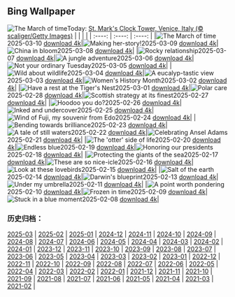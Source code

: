 ## Bing Wallpaper
![](https://cn.bing.com/th?id=OHR.ItalyClock_EN-US7397391355_UHD.jpg&w=1000 "The March of time")Today: [St. Mark's Clock Tower, Venice, Italy (© scaliger/Getty Images)](https://cn.bing.com/th?id=OHR.ItalyClock_EN-US7397391355_UHD.jpg)
|      |      |      |
| :----: | :----: | :----: |
|![](https://cn.bing.com/th?id=OHR.ItalyClock_EN-US7397391355_UHD.jpg&pid=hp&w=384&h=216&rs=1&c=4 "The March of time")2025-03-10 [download 4k](https://cn.bing.com/th?id=OHR.ItalyClock_EN-US7397391355_UHD.jpg)|![](https://cn.bing.com/th?id=OHR.FearlessWomen_EN-US7338738180_UHD.jpg&pid=hp&w=384&h=216&rs=1&c=4 "Making her-story!")2025-03-09 [download 4k](https://cn.bing.com/th?id=OHR.FearlessWomen_EN-US7338738180_UHD.jpg)|![](https://cn.bing.com/th?id=OHR.PlumBlossom_EN-US7055526666_UHD.jpg&pid=hp&w=384&h=216&rs=1&c=4 "China in bloom")2025-03-08 [download 4k](https://cn.bing.com/th?id=OHR.PlumBlossom_EN-US7055526666_UHD.jpg)|
|![](https://cn.bing.com/th?id=OHR.NevadaBigHorns_EN-US3434258986_UHD.jpg&pid=hp&w=384&h=216&rs=1&c=4 "Rocky relationship")2025-03-07 [download 4k](https://cn.bing.com/th?id=OHR.NevadaBigHorns_EN-US3434258986_UHD.jpg)|![](https://cn.bing.com/th?id=OHR.SuratThani_EN-US3326265231_UHD.jpg&pid=hp&w=384&h=216&rs=1&c=4 "A jungle adventure")2025-03-06 [download 4k](https://cn.bing.com/th?id=OHR.SuratThani_EN-US3326265231_UHD.jpg)|![](https://cn.bing.com/th?id=OHR.MardiGrasJackson_EN-US3277683692_UHD.jpg&pid=hp&w=384&h=216&rs=1&c=4 "Not your ordinary Tuesday")2025-03-05 [download 4k](https://cn.bing.com/th?id=OHR.MardiGrasJackson_EN-US3277683692_UHD.jpg)|
|![](https://cn.bing.com/th?id=OHR.HornbillPair_EN-US3168408482_UHD.jpg&pid=hp&w=384&h=216&rs=1&c=4 "Wild about wildlife")2025-03-04 [download 4k](https://cn.bing.com/th?id=OHR.HornbillPair_EN-US3168408482_UHD.jpg)|![](https://cn.bing.com/th?id=OHR.EucalyptusForest_EN-US3015819767_UHD.jpg&pid=hp&w=384&h=216&rs=1&c=4 "A eucalyp-tastic view")2025-03-03 [download 4k](https://cn.bing.com/th?id=OHR.EucalyptusForest_EN-US3015819767_UHD.jpg)|![](https://cn.bing.com/th?id=OHR.SuffragetteCity_EN-US2883743791_UHD.jpg&pid=hp&w=384&h=216&rs=1&c=4 "Women's History Month")2025-03-02 [download 4k](https://cn.bing.com/th?id=OHR.SuffragetteCity_EN-US2883743791_UHD.jpg)|
|![](https://cn.bing.com/th?id=OHR.BhutanMonastery_EN-US2804780711_UHD.jpg&pid=hp&w=384&h=216&rs=1&c=4 "Have a rest at the Tiger's Nest")2025-03-01 [download 4k](https://cn.bing.com/th?id=OHR.BhutanMonastery_EN-US2804780711_UHD.jpg)|![](https://cn.bing.com/th?id=OHR.PolarCub_EN-US2740470421_UHD.jpg&pid=hp&w=384&h=216&rs=1&c=4 "Polar care")2025-02-28 [download 4k](https://cn.bing.com/th?id=OHR.PolarCub_EN-US2740470421_UHD.jpg)|![](https://cn.bing.com/th?id=OHR.ArgyllStalker_EN-US2452683665_UHD.jpg&pid=hp&w=384&h=216&rs=1&c=4 "Scottish strategy at its finest")2025-02-27 [download 4k](https://cn.bing.com/th?id=OHR.ArgyllStalker_EN-US2452683665_UHD.jpg)|
|![](https://cn.bing.com/th?id=OHR.BryceHoodoos_EN-US2334649046_UHD.jpg&pid=hp&w=384&h=216&rs=1&c=4 "Hoodoo you do?")2025-02-26 [download 4k](https://cn.bing.com/th?id=OHR.BryceHoodoos_EN-US2334649046_UHD.jpg)|![](https://cn.bing.com/th?id=OHR.GiantCuttlefish_EN-US2276053377_UHD.jpg&pid=hp&w=384&h=216&rs=1&c=4 "Inked and undercover")2025-02-25 [download 4k](https://cn.bing.com/th?id=OHR.GiantCuttlefish_EN-US2276053377_UHD.jpg)|![](https://cn.bing.com/th?id=OHR.MtFujiSunrise_EN-US2218385739_UHD.jpg&pid=hp&w=384&h=216&rs=1&c=4 "Wind of Fuji, my souvenir from Edo")2025-02-24 [download 4k](https://cn.bing.com/th?id=OHR.MtFujiSunrise_EN-US2218385739_UHD.jpg)|
|![](https://cn.bing.com/th?id=OHR.StLouisArch_EN-US1920417205_UHD.jpg&pid=hp&w=384&h=216&rs=1&c=4 "Bending towards brilliance")2025-02-23 [download 4k](https://cn.bing.com/th?id=OHR.StLouisArch_EN-US1920417205_UHD.jpg)|![](https://cn.bing.com/th?id=OHR.ChampakaSarasi_EN-US0671131929_UHD.jpg&pid=hp&w=384&h=216&rs=1&c=4 "A tale of still waters")2025-02-22 [download 4k](https://cn.bing.com/th?id=OHR.ChampakaSarasi_EN-US0671131929_UHD.jpg)|![](https://cn.bing.com/th?id=OHR.AdamsYosemite_EN-US7924059397_UHD.jpg&pid=hp&w=384&h=216&rs=1&c=4 "Celebrating Ansel Adams")2025-02-21 [download 4k](https://cn.bing.com/th?id=OHR.AdamsYosemite_EN-US7924059397_UHD.jpg)|
|![](https://cn.bing.com/th?id=OHR.IceHoleOtter_EN-US7859051687_UHD.jpg&pid=hp&w=384&h=216&rs=1&c=4 "The 'otter' side of life")2025-02-20 [download 4k](https://cn.bing.com/th?id=OHR.IceHoleOtter_EN-US7859051687_UHD.jpg)|![](https://cn.bing.com/th?id=OHR.BlueBelize_EN-US7787222240_UHD.jpg&pid=hp&w=384&h=216&rs=1&c=4 "Endless blue")2025-02-19 [download 4k](https://cn.bing.com/th?id=OHR.BlueBelize_EN-US7787222240_UHD.jpg)|![](https://cn.bing.com/th?id=OHR.LincolnSunrise_EN-US7725604655_UHD.jpg&pid=hp&w=384&h=216&rs=1&c=4 "Honoring our presidents")2025-02-18 [download 4k](https://cn.bing.com/th?id=OHR.LincolnSunrise_EN-US7725604655_UHD.jpg)|
|![](https://cn.bing.com/th?id=OHR.HumpbackMother_EN-US8033380725_UHD.jpg&pid=hp&w=384&h=216&rs=1&c=4 "Protecting the giants of the sea")2025-02-17 [download 4k](https://cn.bing.com/th?id=OHR.HumpbackMother_EN-US8033380725_UHD.jpg)|![](https://cn.bing.com/th?id=OHR.Misotsuchi2025_EN-US8130053956_UHD.jpg&pid=hp&w=384&h=216&rs=1&c=4 "These are so nice-icle")2025-02-16 [download 4k](https://cn.bing.com/th?id=OHR.Misotsuchi2025_EN-US8130053956_UHD.jpg)|![](https://cn.bing.com/th?id=OHR.PenguinLove_EN-US7515315710_UHD.jpg&pid=hp&w=384&h=216&rs=1&c=4 "Look at these lovebirds")2025-02-15 [download 4k](https://cn.bing.com/th?id=OHR.PenguinLove_EN-US7515315710_UHD.jpg)|
|![](https://cn.bing.com/th?id=OHR.LakeTyrrell_EN-US7326346900_UHD.jpg&pid=hp&w=384&h=216&rs=1&c=4 "Salt of the earth")2025-02-14 [download 4k](https://cn.bing.com/th?id=OHR.LakeTyrrell_EN-US7326346900_UHD.jpg)|![](https://cn.bing.com/th?id=OHR.GalapagosIguana_EN-US6976814194_UHD.jpg&pid=hp&w=384&h=216&rs=1&c=4 "Darwin's blueprint")2025-02-13 [download 4k](https://cn.bing.com/th?id=OHR.GalapagosIguana_EN-US6976814194_UHD.jpg)|![](https://cn.bing.com/th?id=OHR.UmbrellaDay_EN-US6816351187_UHD.jpg&pid=hp&w=384&h=216&rs=1&c=4 "Under my umbrella")2025-02-11 [download 4k](https://cn.bing.com/th?id=OHR.UmbrellaDay_EN-US6816351187_UHD.jpg)|
|![](https://cn.bing.com/th?id=OHR.AlstromPoint_EN-US6746094430_UHD.jpg&pid=hp&w=384&h=216&rs=1&c=4 "A point worth pondering")2025-02-10 [download 4k](https://cn.bing.com/th?id=OHR.AlstromPoint_EN-US6746094430_UHD.jpg)|![](https://cn.bing.com/th?id=OHR.SnowySvaneti_EN-US6546788330_UHD.jpg&pid=hp&w=384&h=216&rs=1&c=4 "Frozen in time")2025-02-09 [download 4k](https://cn.bing.com/th?id=OHR.SnowySvaneti_EN-US6546788330_UHD.jpg)|![](https://cn.bing.com/th?id=OHR.BlueNorway_EN-US6457602567_UHD.jpg&pid=hp&w=384&h=216&rs=1&c=4 "Stuck in a blue moment")2025-02-08 [download 4k](https://cn.bing.com/th?id=OHR.BlueNorway_EN-US6457602567_UHD.jpg)|

### 历史归档：
[2025-03](https://github.com/liujiazhen/bing-wallpaper/tree/main/picture/2025-03/) | [2025-02](https://github.com/liujiazhen/bing-wallpaper/tree/main/picture/2025-02/) | [2025-01](https://github.com/liujiazhen/bing-wallpaper/tree/main/picture/2025-01/) | [2024-12](https://github.com/liujiazhen/bing-wallpaper/tree/main/picture/2024-12/) | [2024-11](https://github.com/liujiazhen/bing-wallpaper/tree/main/picture/2024-11/) | [2024-10](https://github.com/liujiazhen/bing-wallpaper/tree/main/picture/2024-10/) | [2024-09](https://github.com/liujiazhen/bing-wallpaper/tree/main/picture/2024-09/) | [2024-08](https://github.com/liujiazhen/bing-wallpaper/tree/main/picture/2024-08/) | 
[2024-07](https://github.com/liujiazhen/bing-wallpaper/tree/main/picture/2024-07/) | [2024-06](https://github.com/liujiazhen/bing-wallpaper/tree/main/picture/2024-06/) | [2024-05](https://github.com/liujiazhen/bing-wallpaper/tree/main/picture/2024-05/) | [2024-04](https://github.com/liujiazhen/bing-wallpaper/tree/main/picture/2024-04/) | [2024-03](https://github.com/liujiazhen/bing-wallpaper/tree/main/picture/2024-03/) | [2024-02](https://github.com/liujiazhen/bing-wallpaper/tree/main/picture/2024-02/) | [2024-01](https://github.com/liujiazhen/bing-wallpaper/tree/main/picture/2024-01/) | [2023-12](https://github.com/liujiazhen/bing-wallpaper/tree/main/picture/2023-12/) | 
[2023-11](https://github.com/liujiazhen/bing-wallpaper/tree/main/picture/2023-11/) | [2023-10](https://github.com/liujiazhen/bing-wallpaper/tree/main/picture/2023-10/) | [2023-09](https://github.com/liujiazhen/bing-wallpaper/tree/main/picture/2023-09/) | [2023-08](https://github.com/liujiazhen/bing-wallpaper/tree/main/picture/2023-08/) | [2023-07](https://github.com/liujiazhen/bing-wallpaper/tree/main/picture/2023-07/) | [2023-06](https://github.com/liujiazhen/bing-wallpaper/tree/main/picture/2023-06/) | [2023-05](https://github.com/liujiazhen/bing-wallpaper/tree/main/picture/2023-05/) | [2023-04](https://github.com/liujiazhen/bing-wallpaper/tree/main/picture/2023-04/) | 
[2023-03](https://github.com/liujiazhen/bing-wallpaper/tree/main/picture/2023-03/) | [2023-02](https://github.com/liujiazhen/bing-wallpaper/tree/main/picture/2023-02/) | [2023-01](https://github.com/liujiazhen/bing-wallpaper/tree/main/picture/2023-01/) | [2022-12](https://github.com/liujiazhen/bing-wallpaper/tree/main/picture/2022-12/) | [2022-11](https://github.com/liujiazhen/bing-wallpaper/tree/main/picture/2022-11/) | [2022-10](https://github.com/liujiazhen/bing-wallpaper/tree/main/picture/2022-10/) | [2022-09](https://github.com/liujiazhen/bing-wallpaper/tree/main/picture/2022-09/) | [2022-08](https://github.com/liujiazhen/bing-wallpaper/tree/main/picture/2022-08/) | 
[2022-07](https://github.com/liujiazhen/bing-wallpaper/tree/main/picture/2022-07/) | [2022-06](https://github.com/liujiazhen/bing-wallpaper/tree/main/picture/2022-06/) | [2022-05](https://github.com/liujiazhen/bing-wallpaper/tree/main/picture/2022-05/) | [2022-04](https://github.com/liujiazhen/bing-wallpaper/tree/main/picture/2022-04/) | [2022-03](https://github.com/liujiazhen/bing-wallpaper/tree/main/picture/2022-03/) | [2022-02](https://github.com/liujiazhen/bing-wallpaper/tree/main/picture/2022-02/) | [2022-01](https://github.com/liujiazhen/bing-wallpaper/tree/main/picture/2022-01/) | [2021-12](https://github.com/liujiazhen/bing-wallpaper/tree/main/picture/2021-12/) | 
[2021-11](https://github.com/liujiazhen/bing-wallpaper/tree/main/picture/2021-11/) | [2021-10](https://github.com/liujiazhen/bing-wallpaper/tree/main/picture/2021-10/) | [2021-09](https://github.com/liujiazhen/bing-wallpaper/tree/main/picture/2021-09/) | [2021-08](https://github.com/liujiazhen/bing-wallpaper/tree/main/picture/2021-08/) | [2021-07](https://github.com/liujiazhen/bing-wallpaper/tree/main/picture/2021-07/) | [2021-06](https://github.com/liujiazhen/bing-wallpaper/tree/main/picture/2021-06/) | [2021-05](https://github.com/liujiazhen/bing-wallpaper/tree/main/picture/2021-05/) | [2021-04](https://github.com/liujiazhen/bing-wallpaper/tree/main/picture/2021-04/) | 
[2021-03](https://github.com/liujiazhen/bing-wallpaper/tree/main/picture/2021-03/) | [2021-02](https://github.com/liujiazhen/bing-wallpaper/tree/main/picture/2021-02/) | 